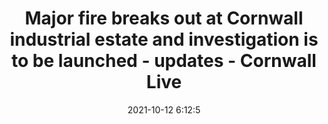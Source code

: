 ---
"title": "Major fire breaks out at Cornwall industrial estate and investigation is to be launched - updates - Cornwall Live"
"date": "2021-10-12 6:12:5"
"feed_name": "GOOGLENEWSINDUSTRIAL"
"feed_website": "https://news.google.com/search?q=industrial%2Bincident&hl=en-US&gl=US&ceid=US:en"
"feed_rss": "https://news.google.com/rss/search?q=industrial%2Bincident&hl=en-US&gl=US&ceid=US:en"
"link": "https://www.cornwalllive.com/news/cornwall-news/live-fire-cornwall-industrial-estate-6045099"
"source": "{'href': 'https://www.cornwalllive.com', 'title': 'Cornwall Live'}"
"file": "_posts/2021-1-1-5c6394577c98fde38fc7c7ffdd5b1410edd66912.md"
"accident": "1"
"drilling": "0"
"dead": "0"
"injured": "0"
"arrested": "0"
"place": "unknown place"
"where": "unknown site"
"causes": "unknown"
"place_uri": "unknown place"
---